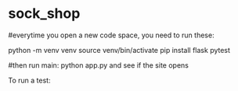 # sock_shop

#everytime you open a new code space, you need to run these:

python -m venv venv
source venv/bin/activate
pip install flask pytest

#then run main:
python app.py and see if the site opens

To run a test: 

